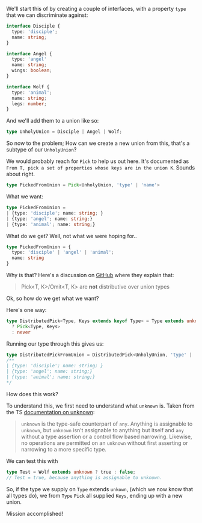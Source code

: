 We'll start this of by creating a couple of interfaces, with a property `type` that we can discriminate against:

```typescript
interface Disciple {
  type: 'disciple';
  name: string;
}

interface Angel {
  type: 'angel'
  name: string;
  wings: boolean;
}

interface Wolf {
  type: 'animal';
  name: string;
  legs: number;
}
```

And we'll add them to a union like so:
```typescript
type UnholyUnion = Disciple | Angel | Wolf;
```

So now to the problem; How can we create a new union from this, that's a subtype of our `UnholyUnion`?

We would probably reach for `Pick` to help us out here. It's documented as `From T, pick a set of properties whose keys are in the union K`. Sounds about right.
  
```typescript
type PickedFromUnion = Pick<UnholyUnion, 'type' | 'name'>
```

What we want:
```typescript
type PickedFromUnion = 
| {type: 'disciple'; name: string; }
| {type: 'angel'; name: string;}
| {type: 'animal'; name: string;}
```

What do we get? Well, not what we were hoping for..
```typescript
type PickedFromUnion = {
  type: 'disciple' | 'angel' | 'animal';
  name: string
}
```
  
Why is that?
Here's a discussion on [GitHub](https://github.com/microsoft/TypeScript/issues/28339) where they explain that: 
> Pick<T, K>/Omit<T, K> are **not** distributive over union types

Ok, so how do we get what we want?

Here's one way:
```typescript
type DistributedPick<Type, Keys extends keyof Type> = Type extends unknown
  ? Pick<Type, Keys>
  : never
```

 Running our type through this gives us:
```typescript
type DistributedPickFromUnion = DistributedPick<UnholyUnion, 'type' | 'name'>
/**
| {type: 'disciple'; name: string; }
| {type: 'angel'; name: string;}
| {type: 'animal'; name: string;}
*/
```  

How does this work?

To understand this, we first need to understand what `unknown` is. Taken from the TS [documentation on unknown](https://www.typescriptlang.org/docs/handbook/release-notes/typescript-3-0.html#new-unknown-top-type):
> `unknown` is the type-safe counterpart of `any`. Anything is assignable to `unknown`, but `unknown` isn’t assignable to anything but itself and `any` without a type assertion or a control flow based narrowing. Likewise, no operations are permitted on an `unknown` without first asserting or narrowing to a more specific type.

We can test this with
```typescript
type Test = Wolf extends unknown ? true : false;
// Test = true, because anything is assignable to unknown.
```

So, if the type we supply on `Type` extends `unkown`, (which we now know that all types do), we from `Type` `Pick` all supplied `Keys`, ending up with a new union.

Mission accomplished!